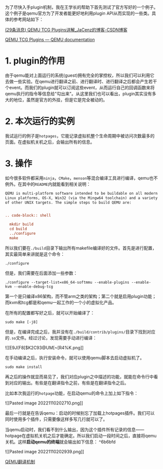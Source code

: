 为了尽快入手plugin机制，我在王学长的帮助下首先测试了官方写好的一个例子。这个例子是qemu官方为了开发者能更好地利用plugin API从而实现的一些类。具体的参考网站如下：

[(29条消息) QEMU TCG Plugins详解_JaCenz的博客-CSDN博客](https://blog.csdn.net/JaCenz/article/details/125302647)

[QEMU TCG Plugins — QEMU documentation](https://www.qemu.org/docs/master/devel/tcg-plugins.html?highlight=plugin)

# 1. plugin的作用

由于qemu能对上面运行的系统(guest)拥有完全的掌控权，所以我们可以利用它去做一些实验。在qemu进行翻译之前、进行翻译时、进行翻译之后都会产生若干个event。而我们的plugin就可以订阅这些event，从而运行自己的回调函数来将qemu执行的指令等信息给"勾出来"。从这里我们也可以看出，plugin其实没有多大的地位，虽然是官方的外挂，但是它是完全被动的。

# 2. 本次运行的实例

我试运行的例子是`hotpages`，它能记录虚拟机整个生命周期中被访问次数最多的页面。在虚拟机关机之后，会输出所有的信息。

# 3. 操作

如今很多软件都采用`ninja`，`CMake`，`menson`等混合编译工具进行编译，qemu也不例外。在其中的`README`内就能看到相关说明：

```rst
QEMU is multi-platform software intended to be buildable on all modern
Linux platforms, OS-X, Win32 (via the Mingw64 toolchain) and a variety
of other UNIX targets. The simple steps to build QEMU are:


.. code-block:: shell

  mkdir build
  cd build
  ../configure
  make

```

所以我们要在`./build`目录下输出所有makefile编译好的文件。首先是进行配置，其实最简单来讲就是这个命令：

```shell
./configure
```

但是，我们需要在后面添加一些参数：

```shell
./configure --target-list=x86_64-softmmu --enable-plugins --enable-kvm --enable-debug-tcg
```

第一个是只编译x86架构，而不管arm之类的架构；第二个就是启用plugin功能；而kvm和tcg都是和qemu一起工作的一个小的虚拟化产品。

在所有的配置都写好之后，就可以开始编译了：

```shell
sudo make [-j8]
```

但是，在编译完成之后，我并没有在`./build/contrib/plugins/`目录下找到对应的`.so`文件。经过讨论，发现需要手动进行编译：

![[E9J(F8[$K2C93@UM[~[R4%K.png]]

在手动编译之后，执行安装命令，就可以使用qemu脚本去启动虚拟机了。

```shell
sudo make install
```

再之后的操作就显而易见了，我们对应plugin之中描述的功能，就能在命令行中看到对应的输出。有些是在翻译指令之前，有些是在翻译指令之后。

比如本次我运行的`hotpage`功能，在启动qemu的命令上加上如下指令：

![[Pasted image 20221110202710.png]]

最后一行就是在告诉qemu：启动的时候别忘了加载上hotpages插件。我们可以同时使用多个插件，只需要像这样多写几行就可以了。

当qemu启动时，我们看不到什么输出，因为这个插件所有记录的信息——hotpage在虚拟机关机之后才能确定。所以我们启动一段时间之后，直接将qemu关机。这样**启动qemu的终端**就会输出如下信息： ^6b6bfd

![[Pasted image 20221110202939.png]]

[QEMU翻译机制](https://www.qemu.org/docs/master/devel/tcg.html?highlight=translate)